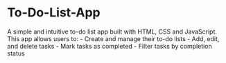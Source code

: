 # To-Do-List-App
A simple and intuitive to-do list app built with HTML, CSS and JavaScript. This app allows users to:  - Create and manage their to-do lists - Add, edit, and delete tasks - Mark tasks as completed - Filter tasks by completion status
